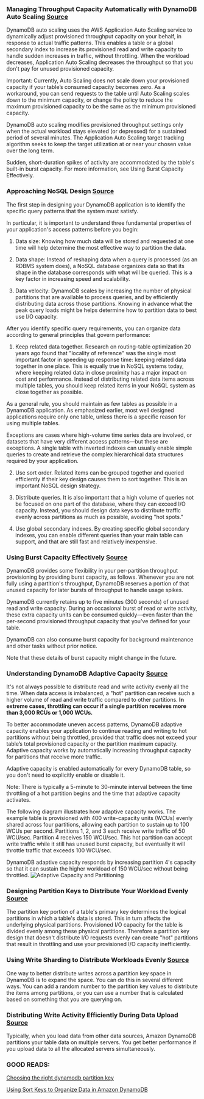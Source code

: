 ### Managing Throughput Capacity Automatically with DynamoDB Auto Scaling [Source](https://docs.aws.amazon.com/amazondynamodb/latest/developerguide/AutoScaling.html)

DynamoDB auto scaling uses the AWS Application Auto Scaling service to dynamically adjust provisioned throughput capacity on your behalf, in response to actual traffic patterns. This enables a table or a global secondary index to increase its provisioned read and write capacity to handle sudden increases in traffic, without throttling. When the workload decreases, Application Auto Scaling decreases the throughput so that you don't pay for unused provisioned capacity.

Important:
Currently, Auto Scaling does not scale down your provisioned capacity if your table’s consumed capacity becomes zero. As a workaround, you can send requests to the table until Auto Scaling scales down to the minimum capacity, or change the policy to reduce the maximum provisioned capacity to be the same as the minimum provisioned capacity.

DynamoDB auto scaling modifies provisioned throughput settings only when the actual workload stays elevated (or depressed) for a sustained period of several minutes. The Application Auto Scaling target tracking algorithm seeks to keep the target utilization at or near your chosen value over the long term.

Sudden, short-duration spikes of activity are accommodated by the table's built-in burst capacity. For more information, see Using Burst Capacity Effectively.

### Approaching NoSQL Design [Source](https://docs.aws.amazon.com/amazondynamodb/latest/developerguide/bp-general-nosql-design.html)

The first step in designing your DynamoDB application is to identify the specific query patterns that the system must satisfy.

In particular, it is important to understand three fundamental properties of your application's access patterns before you begin:

1. Data size: Knowing how much data will be stored and requested at one time will help determine the most effective way to partition the data.

2. Data shape: Instead of reshaping data when a query is processed (as an RDBMS system does), a NoSQL database organizes data so that its shape in the database corresponds with what will be queried. This is a key factor in increasing speed and scalability.

3. Data velocity: DynamoDB scales by increasing the number of physical partitions that are available to process queries, and by efficiently distributing data across those partitions. Knowing in advance what the peak query loads might be helps determine how to partition data to best use I/O capacity.

After you identify specific query requirements, you can organize data according to general principles that govern performance:

1.  Keep related data together. Research on routing-table optimization 20 years ago found that "locality of reference" was the single most important factor in speeding up response time: keeping related data together in one place. This is equally true in NoSQL systems today, where keeping related data in close proximity has a major impact on cost and performance. Instead of distributing related data items across multiple tables, you should keep related items in your NoSQL system as close together as possible.

As a general rule, you should maintain as few tables as possible in a DynamoDB application. As emphasized earlier, most well designed applications require only one table, unless there is a specific reason for using multiple tables.

Exceptions are cases where high-volume time series data are involved, or datasets that have very different access patterns—but these are exceptions. A single table with inverted indexes can usually enable simple queries to create and retrieve the complex hierarchical data structures required by your application.

2.  Use sort order. Related items can be grouped together and queried efficiently if their key design causes them to sort together. This is an important NoSQL design strategy.

3.  Distribute queries. It is also important that a high volume of queries not be focused on one part of the database, where they can exceed I/O capacity. Instead, you should design data keys to distribute traffic evenly across partitions as much as possible, avoiding "hot spots."

4.  Use global secondary indexes. By creating specific global secondary indexes, you can enable different queries than your main table can support, and that are still fast and relatively inexpensive.

### Using Burst Capacity Effectively [Source](https://docs.aws.amazon.com/amazondynamodb/latest/developerguide/bp-partition-key-design.html)

DynamoDB provides some flexibility in your per-partition throughput provisioning by providing burst capacity, as follows. Whenever you are not fully using a partition's throughput, DynamoDB reserves a portion of that unused capacity for later bursts of throughput to handle usage spikes.

DynamoDB currently retains up to five minutes (300 seconds) of unused read and write capacity. During an occasional burst of read or write activity, these extra capacity units can be consumed quickly—even faster than the per-second provisioned throughput capacity that you've defined for your table.

DynamoDB can also consume burst capacity for background maintenance and other tasks without prior notice.

Note that these details of burst capacity might change in the future.

### Understanding DynamoDB Adaptive Capacity [Source](https://docs.aws.amazon.com/amazondynamodb/latest/developerguide/bp-partition-key-design.html)

It's not always possible to distribute read and write activity evenly all the time. When data access is imbalanced, a "hot" partition can receive such a higher volume of read and write traffic compared to other partitions. **In extreme cases, throttling can occur if a single partition receives more than 3,000 RCUs or 1,000 WCUs.**

To better accommodate uneven access patterns, DynamoDB adaptive capacity enables your application to continue reading and writing to hot partitions without being throttled, provided that traffic does not exceed your table’s total provisioned capacity or the partition maximum capacity. Adaptive capacity works by automatically increasing throughput capacity for partitions that receive more traffic.

Adaptive capacity is enabled automatically for every DynamoDB table, so you don't need to explicitly enable or disable it.

Note:
There is typically a 5-minute to 30-minute interval between the time throttling of a hot partition begins and the time that adaptive capacity activates.

The following diagram illustrates how adaptive capacity works. The example table is provisioned with 400 write-capacity units (WCUs) evenly shared across four partitions, allowing each partition to sustain up to 100 WCUs per second. Partitions 1, 2, and 3 each receive write traffic of 50 WCU/sec. Partition 4 receives 150 WCU/sec. This hot partition can accept write traffic while it still has unused burst capacity, but eventually it will throttle traffic that exceeds 100 WCU/sec.

DynamoDB adaptive capacity responds by increasing partition 4's capacity so that it can sustain the higher workload of 150 WCU/sec without being throttled.
![Adaptive Capacity and Partitioning](https://docs.aws.amazon.com/amazondynamodb/latest/developerguide/images/adaptive-capacity.png)

### Designing Partition Keys to Distribute Your Workload Evenly [Source](https://docs.aws.amazon.com/amazondynamodb/latest/developerguide/bp-partition-key-uniform-load.html)

The partition key portion of a table's primary key determines the logical partitions in which a table's data is stored.
This in turn affects the underlying physical partitions. Provisioned I/O capacity for the table is divided evenly among these physical partitions.
Therefore a partition key design that doesn't distribute I/O requests evenly can create "hot" partitions that result in throttling and use your provisioned I/O capacity inefficiently.

### Using Write Sharding to Distribute Workloads Evenly [Source](https://docs.aws.amazon.com/amazondynamodb/latest/developerguide/bp-partition-key-sharding.html)

One way to better distribute writes across a partition key space in DynamoDB is to expand the space. You can do this in several different ways. You can add a random number to the partition key values to distribute the items among partitions, or you can use a number that is calculated based on something that you are querying on.

### Distributing Write Activity Efficiently During Data Upload [Source](https://docs.aws.amazon.com/amazondynamodb/latest/developerguide/bp-partition-key-data-upload.html)

Typically, when you load data from other data sources, Amazon DynamoDB partitions your table data on multiple servers. You get better performance if you upload data to all the allocated servers simultaneously.

### GOOD READS:

[Choosing the right dynamodb partition key](https://aws.amazon.com/blogs/database/choosing-the-right-dynamodb-partition-key/)

[Using Sort Keys to Organize Data in Amazon DynamoDB](https://aws.amazon.com/blogs/database/using-sort-keys-to-organize-data-in-amazon-dynamodb/?nc1=b_rp)
